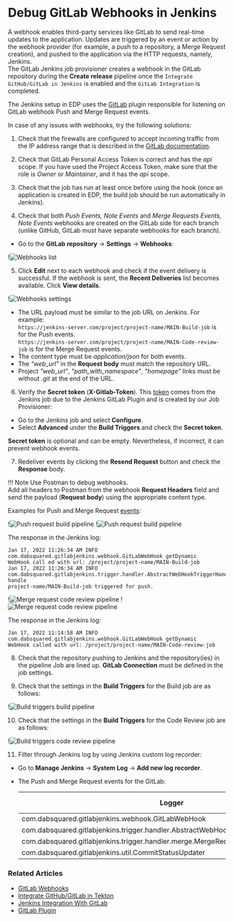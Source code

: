 # Debug GitLab Webhooks in Jenkins

A webhook enables third-party services like GitLab to send real-time updates to the application. Updates are triggered by an event or action by the webhook provider (for example, a push to a repository, a Merge Request creation), and pushed to the application via the HTTP requests, namely, Jenkins.<br>
The GitLab Jenkins job provisioner creates a webhook in the GitLab repository during the **Create release** pipeline once the `Integrate GitHub/GitLab in Jenkins` is enabled and the `GitLab Integration` is completed.

The Jenkins setup in EDP uses the [GitLab](https://plugins.jenkins.io/gitlab-plugin/) plugin responsible for listening on GitLab webhook Push and Merge Request events.

In case of any issues with webhooks, try the following solutions:

1. Check that the firewalls are configured to accept incoming traffic from the IP address range that is described in the [GitLab documentation](https://docs.gitlab.com/ee/user/gitlab_com/#ip-range).

2. Check that GitLab Personal Access Token is correct and has the *api* scope. If you have used the Project Access Token, make sure that the role is *Owner* or *Maintainer*, and it has the *api* scope.

3. Check that the job has run at least once before using the hook (once an application is created in EDP, the build job should be run automatically in Jenkins).

4. Check that both _Push Events, Note Events_ and _Merge Requests Events, Note Events_ webhooks are created on the GitLab side for each branch (unlike GitHub, GitLab must have separate webhooks for each branch).
  * Go to the **GitLab repository** -> **Settings** -> **Webhooks**:

  !![Webhooks list](../assets/operator-guide/gitlab-webhooks1.png "Webhooks list")

5. Click **Edit** next to each webhook and check if the event delivery is successful. If the webhook is sent, the **Recent Deliveries** list becomes available. Click **View details**.

  !![Webhooks settings](../assets/operator-guide/gitlab-webhooks2.png "Webhooks settings")

  * The URL payload must be similar to the job URL on Jenkins. For example:<br>
  `https://jenkins-server.com/project/project-name/MAIN-Build-job` is for the Push events.<br>
  `https://jenkins-server.com/project/project-name/MAIN-Code-review-job` is for the Merge Request events.
  * The content type must be *application/json* for both events.
  * The *"web_url"* in the **Request body** must match the repository URL.
  * Project *"web_url"*, *"path_with_namespace"*, *"homepage"* links must be without *.git* at the end of the URL.

6. Verify the **Secret token** (**X-Gitlab-Token**). This [token](https://docs.gitlab.com/ee/integration/jenkins.html#configure-a-webhook) comes from the Jenkins job due to the Jenkins GitLab Plugin and is created by our Job Provisioner:
  * Go to the Jenkins job and select **Configure**.
  * Select **Advanced** under the **Build Triggers** and check the **Secret token**.

  **Secret token** is optional and can be empty. Nevertheless, if incorrect, it can prevent webhook events.

7. Redeliver events by clicking the **Resend Request** button and check the **Response** body.

  !!! Note
      Use Postman to debug webhooks.<br>
      Add all headers to Postman from the webhook **Request Headers** field and send the payload (**Request body**) using the appropriate content type.<br>

   Examples for Push and Merge Request [events](https://docs.gitlab.com/ee/user/project/integrations/webhook_events.html):

  !![Push request build pipeline](../assets/operator-guide/gitlab-webhooks-postman01.png "Postman push request payload headers")
  !![Push request build pipeline](../assets/operator-guide/gitlab-webhooks-postman1.png "Push request build pipeline")

  The response in the Jenkins log:

  ```
  Jan 17, 2022 11:26:34 AM INFO com.dabsquared.gitlabjenkins.webhook.GitLabWebHook getDynamic
  WebHook call ed with url: /project/project-name/MAIN-Build-job
  Jan 17, 2022 11:26:34 AM INFO com.dabsquared.gitlabjenkins.trigger.handler.AbstractWebHookTriggerHandler handle
  project-name/MAIN-Build-job triggered for push.
  ```

  !![Merge request code review pipeline](../assets/operator-guide/gitlab-webhooks-postman02.png "Postman merge request payload headers")
  !![Merge request code review pipeline](../assets/operator-guide/gitlab-webhooks-postman2.png "Merge request code review pipeline")

  The response in the Jenkins log:

  ```
  Jan 17, 2022 11:14:58 AM INFO com.dabsquared.gitlabjenkins.webhook.GitLabWebHook getDynamic
  WebHook called with url: /project/project-name/MAIN-Code-review-job
  ```

8. Check that the repository pushing to Jenkins and the repository(ies) in the pipeline Job are lined up. **GitLab Connection** must be defined in the job settings.

9. Check that the settings in the **Build Triggers** for the Build job are as follows:

  !![Build triggers build pipeline](../assets/operator-guide/gitlab-webhooks3.png "Build triggers build pipeline")

10. Check that the settings in the **Build Triggers** for the Code Review job are as follows:

  !![Build triggers code review pipeline](../assets/operator-guide/gitlab-webhooks4.png "Build triggers code review pipeline")

11. Filter through Jenkins log by using Jenkins custom log recorder:
  * Go to **Manage Jenkins** -> **System Log** -> **Add new log recorder**.
  * The Push and Merge Request events for the GitLab:

    | Logger | Log Level |
    | ------ | --------- |
    | com.dabsquared.gitlabjenkins.webhook.GitLabWebHook | ALL |
    | com.dabsquared.gitlabjenkins.trigger.handler.AbstractWebHookTriggerHandler | ALL |
    | com.dabsquared.gitlabjenkins.trigger.handler.merge.MergeRequestHookTriggerHandlerImpl | ALL |
    | com.dabsquared.gitlabjenkins.util.CommitStatusUpdater | ALL |

### Related Articles

* [GitLab Webhooks](https://docs.gitlab.com/ee/user/project/integrations/webhooks.html)
* [Integrate GitHub/GitLab in Tekton](../operator-guide/import-strategy-tekton.md)
* [Jenkins Integration With GitLab](https://docs.gitlab.com/ee/integration/jenkins.html)
* [GitLab Plugin](https://plugins.jenkins.io/gitlab-plugin/)
